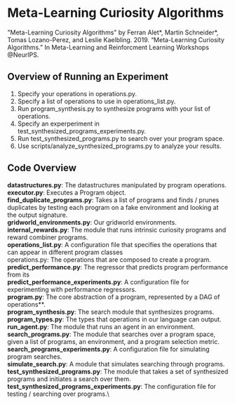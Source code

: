 # Meta-Learning Curiosity Algorithms
"Meta-Learning Curiosity Algorithms" by Ferran Alet*, Martin Schneider*, Tomas Lozano-Perez, and Leslie Kaelbling. 2019. “Meta-Learning Curiosity Algorithms.” In Meta-Learning and Reinforcment Learning Workshops @NeurIPS. 

## Overview of Running an Experiment
1. Specify your operations in operations.py.
2. Specify a list of operations to use in operations_list.py.
3. Run program_synthesis.py to synthesize programs with your list of operations.
4. Specify an experperiment in test_synthesized_programs_experiments.py.
5. Run test_synthesized_programs.py to search over your program space.
6. Use scripts/analyze_synthesized_programs.py to analyze your results.

## Code Overview
**datastructures.py**: The datastructures manipulated by program operations.\
**executor.py**: Executes a Program object.\
**find_duplicate_programs.py**: Takes a list of programs and finds / prunes duplicates by testing each program on a fake environment and looking at the output signature.\
**gridworld_environments.py**: Our gridworld environments.\
**internal_rewards.py**: The module that runs intrinsic curiosity programs and reward combiner programs.\
**operations_list.py**: A configuration file that specifies the operations that can appear in different program classes\
operations.py: The operations that are composed to create a program.\
**predict_performance.py**: The regressor that predicts program performance from its \
**predict_performance_experiments.py**: A configuration file for experimenting with performance regressors.\
**program.py**: The core abstraction of a program, represented by a DAG of operations**.\
**program_synthesis.py**: The search module that synthesizes programs.\
**program_types.py**: The types that operations in our language can output.\
**run_agent.py**: The module that runs an agent in an environment.\
**search_programs.py**: The module that searches over a program space, given a list of programs, an environment, and a program selection metric.\
**search_programs_experiments.py**: A configuration file for simulating program searches.\
**simulate_search.py**: A module that simulates searching through programs.\
**test_synthesized_programs.py**: The module that takes a set of synthesized programs and initiates a search over them.\
**test_synthesized_programs_experiments.py**: The configuration file for testing / searching over programs.\
